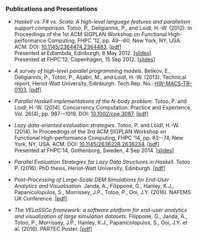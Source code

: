 ### Publications and Presentations

- *Haskell vs. F# vs. Scala: A high-level language features and parallelism support comparison.* Totoo, P., Deligiannis, P., and Loidl, H.-W. (2012). In Proceedings of the 1st ACM SIGPLAN Workshop on Functional High-performance Computing, FHPC ’12, pp. 49--60, New York, NY, USA. ACM.
DOI: [10.1145/2364474.2364483](http://dx.doi.org/10.1145/2364474.2364483), [[pdf]](http://www.macs.hw.ac.uk/~dsg/gph/papers/abstracts/fhpc12.html) \
Presented at Edlambda, Edinburgh, 8 May 2012. [[slides]](http://www.macs.hw.ac.uk/~pt114/pdf/edlambda.pdf)\
Presented at FHPC'12, Copenhagen, 15 Sep 2012. [[slides]](http://www.slideshare.net/pt114/haskell-vs-f-vs-scala)

- *A survey of high-level parallel programming models.* Belikov, E., Deligiannis, P., Totoo, P., Aljabri, M., and Loidl, H.-W. (2013). Technical report, Heriot-Watt University, Edinburgh.
Tech.Rep. No.: [HW-MACS-TR-0103](http://www.macs.hw.ac.uk/cs/techreps/doc0103.html), [[pdf]](http://www.macs.hw.ac.uk/cs/techreps/docs/files/HW-MACS-TR-0103.pdf)

- *Parallel Haskell implementations of the N-body problem.* Totoo, P. and Loidl, H.-W. (2014). Concurrency Computation: Practice and Experience, Vol. 26(4), pp. 987-–1019.
DOI: [10.1002/cpe.3087](http://dx.doi.org/10.1002/cpe.3087), [[pdf]](http://www.macs.hw.ac.uk/~dsg/gph/papers/abstracts/sicsamcc12.html)

- *Lazy data-oriented evaluation strategies.* Totoo, P. and Loidl, H.-W. (2014). In Proceedings of the 3rd ACM SIGPLAN Workshop on Functional High-performance Computing, FHPC ’14, pp. 63--74, New York, NY, USA. ACM.
DOI: [10.1145/2636228.2636234](http://dx.doi.org/10.1145/2636228.2636234), [[pdf]](http://www.macs.hw.ac.uk/~dsg/gph/papers/abstracts/fhpc14.html) \
Presented at FHPC'14, Gothenburg, Sweden, 4 Sep 2014. [[slides]](http://www.macs.hw.ac.uk/~pt114/pdf/fhpc2014.pdf)

- *Parallel Evaluation Strategies for Lazy Data Structures in Haskell.* Totoo P. (2016). PhD thesis, Heriot-Watt University, Edinburgh. [[pdf]](http://www.macs.hw.ac.uk/~pt114/phd-thesis/main.pdf)

- *Post-Processing of Large-Scale DEM Simulations for End-User Analytics and Visualisation.* Janda, A., Filippone, G., Hanley, K.J., Papanicolopulos, S., Morrissey, J.P., Totoo, P., Ooi, J.Y. (2016). NAFEMS UK Conference. [[pdf]](http://www.macs.hw.ac.uk/~pt114/pdf/NAFEMS\_Janda\_Extended_Abstract.pdf)

- *The VELaSSCo framework: a software platform for end-user analytics and visualization of large simulation datasets.* Filippone, G., Janda, A., Totoo, P., Morrissey, J.P., Hanley, K.J., Papanicolopulos, S., Ooi, J.Y. et al. (2016). PARTEC Poster. [[pdf]](http://www.macs.hw.ac.uk/~pt114/pdf/PARTEC_Poster.pdf)
